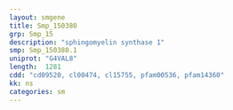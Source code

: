 ```yaml
---
layout: smgene
title: Smp_150380
grp: Smp_15
description: "sphingomyelin synthase 1"
smp: Smp_150380.1
uniprot: "G4VAL8"
length:  1281
cdd: "cd09520, cl00474, cl15755, pfam00536, pfam14360"
kk: ns
categories: sm
---
```

